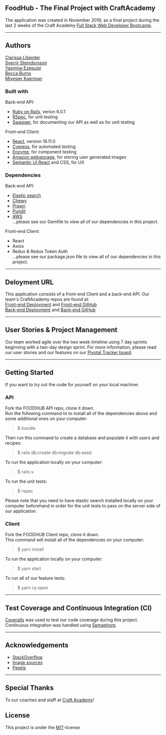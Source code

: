 ## FoodHub - The Final Project with CraftAcademy

The application was created in November 2019, as a final project during the last 2 weeks of the Craft Academy [Full Stack Web Developer Bootcamp](https://craftacademy.se/english/). 

---
## Authors
[Clarissa Liljander](https://github.com/clalil)  
[Sverrir Steindorsson](https://github.com/shsteindorsson)  
[Yasmine Ezequiel](https://github.com/yasmineezequiel)  
[Becca Burns]()  
[Miyesier Kaerman]()  

### Built with  
Back-end API:
- [Ruby on Rails](https://rubyonrails.org/), verion 6.0.1  
- [RSpec](https://rspec.info/), for unit testing  
- [Swagger](https://swagger.io/), for documenting our API as well as for unit testing  

Front-end Client:
- [React](https://rspec.info/), version 16.11.0
- [Cypress](https://www.cypress.io/), for automated testing
- [Enzyme](https://airbnb.io/enzyme/), for component testing
- [Amazon webstorage](https://aws.amazon.com/), for storing user generated images 
- [Semantic UI React](https://react.semantic-ui.com/) and CSS, for UX 

### Dependencies  
Back-end API:
* [Elastic search](https://github.com/elastic/elasticsearch-ruby/tree/master/elasticsearch-extensions)
* [Chewy](https://github.com/toptal/chewy)
* [Prawn](https://github.com/prawnpdf/prawn)
* [Pundit](https://github.com/varvet/pundit)
* [AWS](https://rubygems.org/gems/aws-sdk-s3/versions/1.0.0.rc2)  
...please see our Gemfile to view all of our dependencies in this project. 

Front-end Client:
* React
* Axios
* Redux & Redux Token Auth  
...please see our package.json file to view all of our dependencies in this project.  

---
## Deloyment URL
This application consists of a front-end Client and a back-end API. Our team's CraftAcademy repos are found at:  
[Front-end Deployment](https://foodhub.recipes/) and [Front-end GitHub](https://github.com/CraftAcademy/foodhub-client)  
[Back-end Deployment](https://.herokuapp.com/) and [Back-end GitHub](https://github.com/CraftAcademy/foodhub-api)

---
## User Stories & Project Management
Our team worked agile over the two week timeline using 7 day sprints beginning with a two-day design sprint. For more information, please read our user stories and our features on our [Pivotal Tracker board](https://www.pivotaltracker.com/n/projects/2417177). 

---
## Getting Started
If you want to try out the code for yourself on your local machine:  
### API
Fork the FOODHUB API repo, clone it down.  
Run the following command to to install all of the dependencies above and some additional ones on your computer:
>$ bundle   

Then run this command to create a database and populate it with users and recipes:  
>$ rails db:create db:migrate db:seed
  
To run the application locally on your computer:
>$ rails s  

To run the unit tests:
>$ rspec

Please note that you need to have elastic search installed locally on your computer beforehand in order for the unit tests to pass on the server side of our application. 

### Client
Fork the FOODHUB Client repo, clone it down.  
This command will install all of the dependencies on your computer: 
>$ yarn install

To run the application locally on your computer:
>$ yarn start

To run all of our feature tests:
>$ yarn cy:open

---
## Test Coverage and Continuous Integration (CI)
[Coveralls](https://coveralls.io/) was used to test our code coverage during this project.  
Continuous integration was handled using [Semaphore](https://semaphoreci.com/).  

---
## Acknowledgements
- [StackOverflow](https://stackoverflow.com/)
- [Image sources](https://stock.adobe.com/)
- [Pexels](https://www.pexels.com/)

---
## Special Thanks
To our coaches and staff at [Craft Academy](https://craftacademy.se/)!

## License
This project is under the [MIT](https://opensource.org/licenses/MIT)-license